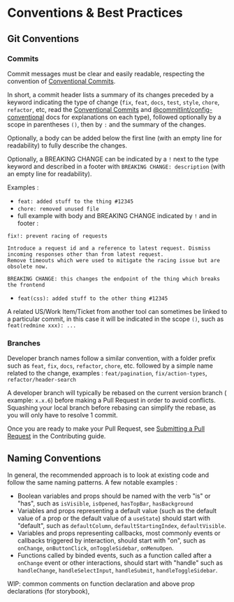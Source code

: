 # Conventions & Best Practices

## Git Conventions

### Commits

Commit messages must be clear and easily readable, respecting the convention
of [Conventional Commits](https://www.conventionalcommits.org/en/v1.0.0/).

In short, a commit header lists a summary of its changes preceded by a keyword
indicating the type of
change (`fix`, `feat`, `docs`, `test`, `style`, `chore`, `refactor`, etc, read
the [Conventional Commits](https://www.conventionalcommits.org/en/v1.0.0/)
and [@commitlint/config-conventional](https://github.com/conventional-changelog/commitlint/tree/master/%40commitlint/config-conventional)
docs for explanations on each type), followed optionally by a scope in
parentheses `()`, then by `:` and the summary of the changes.

Optionally, a body can be added below the first line (with an empty line for
readability) to fully describe the changes.

Optionally, a BREAKING CHANGE can be indicated by a `!` next to the type keyword
and described in a footer with `BREAKING CHANGE: description` (with an empty
line for readability).

Examples :

- `feat: added stuff to the thing #12345`
- `chore: removed unused file`
- full example with body and BREAKING CHANGE indicated by `!` and in footer :

```
fix!: prevent racing of requests

Introduce a request id and a reference to latest request. Dismiss
incoming responses other than from latest request.
Remove timeouts which were used to mitigate the racing issue but are
obsolete now.

BREAKING CHANGE: this changes the endpoint of the thing which breaks the frontend
```

- `feat(css): added stuff to the other thing #12345`

A related US/Work Item/Ticket from another tool can sometimes be linked to a
particular commit, in this case it will be indicated in the scope `()`, such
as `feat(redmine xxx): ...`

### Branches

Developer branch names follow a similar convention, with a folder prefix such
as `feat`, `fix`, `docs`, `refactor`, `chore`, etc. followed by a simple name
related to the change, examples :
`feat/pagination`, `fix/action-types`, `refactor/header-search`

A developer branch will typically be rebased on the current version branch (
example: `x.x.6`) before making a Pull Request in order to avoid conflicts.
Squashing your local branch before rebasing can simplify the rebase, as you will
only have to resolve 1 commit.

Once you are ready to make your Pull Request,
see [Submitting a Pull Request](./CONTRIBUTING.md#submitting-a-pull-request) in
the Contributing guide.

## Naming Conventions

In general, the recommended approach is to look at existing code and follow the
same naming patterns. A few notable examples :

- Boolean variables and props should be named with the verb "is" or "has", such
  as `isVisible`, `isOpened`, `hasTopBar`, `hasBackground`
- Variables and props representing a default value (such as the default value of
  a prop or the default value of a `useState`) should start with "default", such
  as `defaultColumn`, `defaultStartingIndex`, `defaultVisible`.
- Variables and props representing callbacks, most commonly events or callbacks
  triggered by interaction, should start with "on", such
  as `onChange`, `onButtonClick`, `onToggleSidebar`, `onMenuOpen`.
- Functions called by binded events, such as a function called after
  a `onChange` event or other interactions, should start with "handle" such
  as `handleChange`, `handleSelectInput`, `handleSubmit`, `handleToggleSidebar`.

WIP: common comments on function declaration and above prop declarations (for
storybook),

